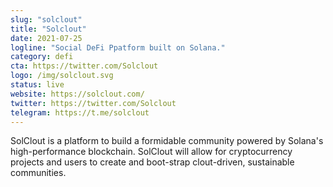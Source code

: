 ```yaml
---
slug: "solclout"
title: "Solclout"
date: 2021-07-25
logline: "Social DeFi Ppatform built on Solana."
category: defi
cta: https://twitter.com/Solclout
logo: /img/solclout.svg
status: live
website: https://solclout.com/
twitter: https://twitter.com/Solclout
telegram: https://t.me/solclout
---
```


SolClout is a platform to build a formidable community powered by Solana's high-performance blockchain. SolClout will allow for cryptocurrency projects and users to create and boot-strap clout-driven, sustainable communities.
